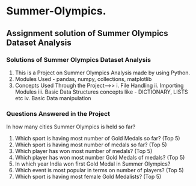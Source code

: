 # Summer-Olympics.
## Assignment solution of Summer Olympics Dataset Analysis
### Solutions of Summer Olympics Dataset Analysis
1.  This is a Project on Summer Olympics Analysis made by using Python.
2.  Modules Used - pandas, numpy, collections, matplotlib
3.  Concepts Used Through the Project-->> i. File Handling ii. Importing Modules iii. Basic Data Structures concepts like - DICTIONARY, LISTS etc iv. Basic Data manipulation
### Questions Answered in the Project
In how many cities Summer Olympics is held so far?
1.  Which sport is having most number of Gold Medals so far? (Top 5)
2.  Which sport is having most number of medals so far? (Top 5)
3.  Which player has won most number of medals? (Top 5)
4.  Which player has won most number Gold Medals of medals? (Top 5)
5.  In which year India won first Gold Medal in Summer Olympics?
6.  Which event is most popular in terms on number of players? (Top 5)
7.  Which sport is having most female Gold Medalists? (Top 5)
